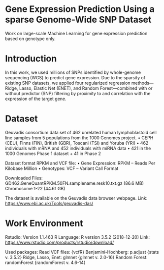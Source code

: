 # Gene Expression Prediction Using a sparse Genome-Wide SNP Dataset
Work on large-scale Machine Learning for gene expression prediction based on genotype only.

# Introduction
In this work, we used millions of SNPs identified by whole-genome sequencing (WGS) to predict gene expression. Due to the sparsity of existing SNP datasets, we applied four regularized regression methods—Ridge, Lasso, Elastic Net (ENET), and Random Forest—combined with or without predictor (SNP) filtering by proximity to and correlation with the expression of the target gene.

# Dataset
Geuvadis consortium data set of 462 unrelated human lymphoblastoid cell line samples from 5 populations from the 1000 Genomes project.
•	CEPH (CEU), Finns (FIN), British (GBR), Toscani (TSI) and Yoruba (YRI)
•	462 individuals with mRNA and 452 individuals with miRNA data
•	421 in the 1000 Genomes Phase 1 dataset + 41 in Phase 2

Dataset format RPKM and VCF file:
•	Gene Expression: RPKM – Reads Per Kilobase Million
•	Genotypes: VCF – Variant Call Format

Downloaded Files:
GD462.GeneQuantRPKM.50FN.samplename.resk10.txt.gz  (86.6 MB)
Chromosome 1-22 (44.61 GB)

The dataset is available on the Geuvadis data browser webpage.
Link: https://www.ebi.ac.uk/Tools/geuvadis-das/

# Work Environment
Rstudio: Version 1.1.463
R Language: R version 3.5.2 (2018-12-20)
Link: https://www.rstudio.com/products/rstudio/download/

Used packages:
Read VCF files: {vcfR}
Benjamini-Hochberg: p.adjust {stats v. 3.5.2}
Ridge, Lasso, Enet: glmnet {glmnet v. 2.0-16}
Random Forest: randomForest {randomForest v. 4.6-14}
